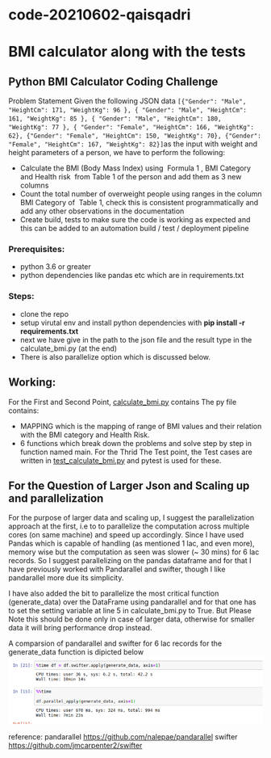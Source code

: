# code-20210602-qaisqadri

# BMI calculator along with the tests

## Python BMI Calculator Coding Challenge
Problem Statement
Given the following JSON data
`[{"Gender": "Male", "HeightCm": 171, "WeightKg": 96 }, { "Gender": "Male", "HeightCm": 161, "WeightKg":
85 }, { "Gender": "Male", "HeightCm": 180, "WeightKg": 77 }, { "Gender": "Female", "HeightCm": 166,
"WeightKg": 62}, {"Gender": "Female", "HeightCm": 150, "WeightKg": 70}, {"Gender": "Female",
"HeightCm": 167, "WeightKg": 82}]` ​ as the input with weight and height parameters of a person,
we have to perform the following:

- Calculate the BMI (Body Mass Index) using ​ Formula 1​ , BMI Category and Health
risk ​ from Table 1​ of the person and add them as 3 new columns
- Count the total number of overweight people using ranges in the column BMI
Category of ​ Table 1,​ check this is consistent programmatically and add any other
observations in the documentation
- Create build, tests to make sure the code is working as expected and this can be
added to an automation build / test / deployment pipeline

### Prerequisites:
- python 3.6 or greater
- python dependencies like pandas etc which are in requirements.txt

### Steps:

- clone the repo
- setup virutal env and install python dependencies with **pip install -r requirements.txt**
- next we have give in the path to the json file and the result type in the calculate_bmi.py (at the end)
- There is also parallelize option which is discussed below.


## Working:
For the First and Second Point, [calculate_bmi.py](calculate_bmi.py) contains
The py file contains:
- MAPPING which is the mapping of range of BMI values and their relation with the BMI category and Health Risk.
- 6 functions which break down the problems and solve step by step in function named main.
For the Thrid The Test point, the Test cases are written in [test_calculate_bmi.py](calculate_bmi.py) and pytest is used for these.


## For the Question of Larger Json and Scaling up and parallelization
For the purpose of larger data and scaling up, I suggest the parallelization approach at the first, i.e to to parallelize the computation across multiple cores (on same machine) and speed up accordingly. Since I have used Pandas which is capable of handling (as mentioned 1 lac, and even more), memory wise but the computation as seen was slower (~ 30 mins) for 6 lac records. So I suggest parallelizing on the pandas dataframe and for that I have previously worked with Pandarallel and swifter, though I like pandarallel more due its simplicity.

I have also added the bit to parallelize the most critical function (generate_data) over the DataFrame using pandarallel and for that one has to set the setting variable at line 5 in calculate_bmi.py to True. But Please Note this should be done only in case of larger data, otherwise for smaller data it will bring performance drop instead.

A comparsion of pandarallel and swifter for 6 lac records for the generate_data function is dipicted below
![comparison](comparison.png)


reference:
pandarallel https://github.com/nalepae/pandarallel
swifter https://github.com/jmcarpenter2/swifter

